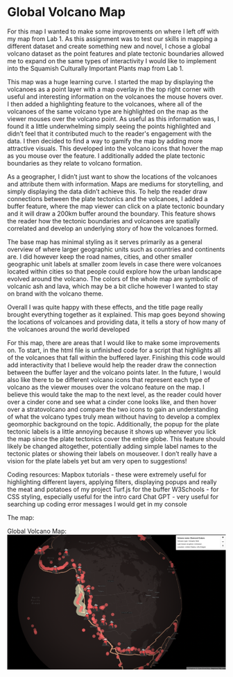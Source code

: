 # Global Volcano Map

For this map I wanted to make some improvements on where I left off with my map from Lab 1. As this assignment was to test our skills in mapping a different dataset and create something new and novel, I chose a global volcano dataset as the point features and plate tectonic boundaries allowed me to expand on the same types of interactivity I would like to implement into the Squamish Culturally Important Plants map from Lab 1. 

This map was a huge learning curve. I started the map by displaying the volcanoes as a point layer with a map overlay in the top right corner with useful and interesting information on the volcanoes the mouse hovers over. I then added a highlighting feature to the volcanoes, where all of the volcanoes of the same volcano type are highlighted on the map as the viewer mouses over the volcano point. As useful as this information was, I found it a little underwhelming simply seeing the points highlighted and didn’t feel that it contributed much to the reader's engagement with the data. I then decided to find a way to gamify the map by adding more attractive visuals. This developed into the volcano icons that hover the map as you mouse over the feature. I additionally added the plate tectonic boundaries as they relate to volcano formation. 

As a geographer, I didn’t just want to show the locations of the volcanoes and attribute them with information. Maps are mediums for storytelling, and simply displaying the data didn’t achieve this. To help the reader draw connections between the plate tectonics and the volcanoes, I added a buffer feature, where the map viewer can click on a plate tectonic boundary and it will draw a 200km buffer around the boundary. This feature shows the reader how the tectonic boundaries and volcanoes are spatially correlated and develop an underlying story of how the volcanoes formed. 

The base map has minimal styling as it serves primarily as a general overview of where larger geographic units such as countries and continents are. I did however keep the road names, cities, and other smaller geographic unit labels at smaller zoom levels in case there were volcanoes located within cities so that people could explore how the urban landscape evolved around the volcano. The colors of the whole map are symbolic of volcanic ash and lava, which may be a bit cliche however I wanted to stay on brand with the volcano theme. 

Overall I was quite happy with these effects, and the title page really brought everything together as it explained. This map goes beyond showing the locations of volcanoes and providing data, it tells a story of how many of the volcanoes around the world developed

For this map, there are areas that I would like to make some improvements on. To start, in the html file is unfinished code for a script that highlights all of the volcanoes that fall within the buffered layer. Finishing this code would add interactivity that I believe would help the reader draw the connection between the buffer layer and the volcano points later. In the future, I would also like there to be different volcano icons that represent each type of volcano as the viewer mouses over the volcano feature on the map. I believe this would take the map to the next level, as the reader could hover over a cinder cone and see what a cinder cone looks like, and then hover over a stratovolcano and compare the two icons to gain an understanding of what the volcano types truly mean without having to develop a complex geomorphic background on the topic. Additionally, the popup for the plate tectonic labels is a little annoying because it shows up whenever you lick the map since the plate tectonics cover the entire globe. This feature should likely be changed altogether, potentially adding simple label names to the tectonic plates or showing their labels on mouseover. I don’t really have a vision for the plate labels yet but am very open to suggestions!


Coding resources:
Mapbox tutorials - these were extremely useful for highlighting different layers, applying filters, displaying popups and really the meat and potatoes of my project
Turf.js for the buffer
W3Schools - for CSS styling, especially useful for the intro card
Chat GPT - very useful for searching up coding error messages I would get in my console

The map:


Global Volcano Map: 
![alt text](map_screenshot.png "Global Volcano Map")


